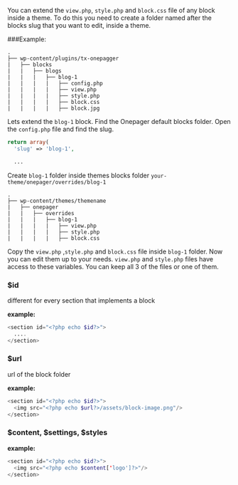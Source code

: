 You can extend the `view.php`, `style.php` and `block.css` file of any block inside a theme.
To do this you need to create a folder named after the blocks slug that you want to edit, inside a theme.

###Example:


	.
	├── wp-content/plugins/tx-onepagger
	|   ├── blocks
	|   |   ├── blogs
	|   |   |   ├── blog-1
	|   |   |   |   ├── config.php
	|   |   |   |   ├── view.php
	|   |   |   |   ├── style.php
	|   |   |   |   ├── block.css
	|   |   |   |   ├── block.jpg

Lets extend the `blog-1` block. Find the Onepager default blocks folder. Open the `config.php` file and find the slug.


```php
return array(
  'slug' => 'blog-1',

  ...
```

Create `blog-1` folder inside themes blocks folder `your-theme/onepager/overrides/blog-1`


	.
	├── wp-content/themes/themename
	|   ├── onepager
	|   |   ├── overrides
	|   |   |   ├── blog-1
	|   |   |   |   ├── view.php
	|   |   |   |   ├── style.php
	|   |   |   |   ├── block.css

Copy the `view.php` ,`style.php` and `block.css` file inside `blog-1` folder. Now you can edit them up to your needs. `view.php` and `style.php`  files have access to these variables. You can keep all 3 of the files or one of them.

### $id

different for every section that implements a block

**example:**
```php
<section id="<?php echo $id?>">
  ....
</section>
```

### $url

url of the block folder

**example:**
```php
<section id="<?php echo $id?>">
  <img src="<?php echo $url?>/assets/block-image.png"/>
</section>
```

### $content, $settings, $styles

**example:**
```php
<section id="<?php echo $id?>">
  <img src="<?php echo $content['logo']?>"/>
</section>
```